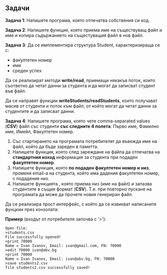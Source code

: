 ##  Задачи
 
**Задача 1**: Напишете програма, която отпечатва собствения си код.

**Задача 2**: Напишете функция, която приема име на съществуващ файл и име и копира съдържанието на същестуващия файл в нов файл.

**Задача 3**: Да се имплементира структура Student, характеризираща се с:
- факултетен номер
- име
- среден успех

Да се реализират методи **write/read**, приемащи някакъв поток, които съответно да четат данни за студента и да могат да записват студент във файл.

Да се направят функции **writeStudents/readStudents**, които получават масив от студенти и поток към файл, от който могат да четат данни за студентите и да записват данни. 


**Задача 4**: Напишете програма,  която чете comma-separated values (**CSV**) файл със студенти **със следните 4 полета**: Първо име, Фамилно име, Имейл, Факултетен номер.
1.  Със стартирането на програмата потребителят да въвежда име на файл, който да бъде зареден в паметта.
2.  Напишете функция, която след зареждане на файла да отпечатва на **стандартния изход** информация за студента при подаден **факултетен номер**.
3.  Напишете функция, която **по подаден факултетен номер и низ**, променя email-a на студента, който има дадения факултетен номер, с подадения низ.
4.  Напишете функцията , която приема низ (име на файл) и запазва студентите в същия формат (**CSV**). Т.е. при повторно пускане на програмата да може да прочете новия генериран файл.

Да се реализира прост интерфейс, с който да се извикват написаните фунцкии през конзолата:

**Пример** (входът от потребителя започва с '>'):

 ```
Open file: 
>students.csv
File successfully opened!
>print 70000
Name = Ivan Ivanov, Email: ivan@gmail.com, FN: 70000
>edit 70000 ivan@abv.bg
>print 70000
Name = Ivan Ivanov, Email: ivan@abv.bg, FN: 70000
>save students2.csv
file students2.csv successfully saved!
```